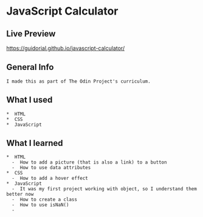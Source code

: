 # JavaScript Calculator

## Live Preview
https://guidorial.github.io/javascript-calculator/

## General Info
    I made this as part of The Odin Project's curriculum. 
## What I used
    *  HTML
    *  CSS
    *  JavaScript

## What I learned
    *  HTML
      -  How to add a picture (that is also a link) to a button
      -  How to use data attributes
    *  CSS
      -  How to add a hover effect
    *  JavaScript
      -  It was my first project working with object, so I understand them better now
      -  How to create a class
      -  How to use isNaN()
      -  

